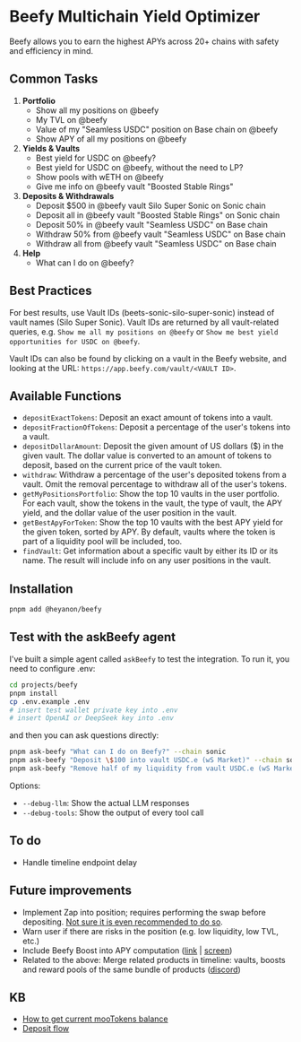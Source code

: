 # Beefy Multichain Yield Optimizer

Beefy allows you to earn the highest APYs across 20+ chains with safety and efficiency in mind.

## Common Tasks

1. **Portfolio**
    - Show all my positions on @beefy
    - My TVL on @beefy
    - Value of my "Seamless USDC" position on Base chain on @beefy
    - Show APY of all my positions on @beefy
2. **Yields & Vaults**
    - Best yield for USDC on @beefy?
    - Best yield for USDC on @beefy, without the need to LP?
    - Show pools with wETH on @beefy
    - Give me info on @beefy vault "Boosted Stable Rings"
3. **Deposits & Withdrawals**
    - Deposit $500 in @beefy vault Silo Super Sonic on Sonic chain
    - Deposit all in @beefy vault "Boosted Stable Rings" on Sonic chain
    - Deposit 50% in @beefy vault "Seamless USDC" on Base chain
    - Withdraw 50% from @beefy vault "Seamless USDC" on Base chain
    - Withdraw all from @beefy vault "Seamless USDC" on Base chain
4. **Help**
    - What can I do on @beefy?

## Best Practices

For best results, use Vault IDs (beets-sonic-silo-super-sonic) instead of vault names (Silo Super Sonic). Vault IDs are returned by all vault-related queries, e.g. `Show me all my positions on @beefy` or `Show me best yield opportunities for USDC on @beefy`.

Vault IDs can also be found by clicking on a vault in the Beefy website, and looking at the URL: `https://app.beefy.com/vault/<VAULT ID>`.

## Available Functions

- `depositExactTokens`: Deposit an exact amount of tokens into a vault.
- `depositFractionOfTokens`: Deposit a percentage of the user's tokens into a vault.
- `depositDollarAmount`: Deposit the given amount of US dollars ($) in the given vault. The dollar value is converted to an amount of tokens to deposit, based on the current price of the vault token.
- `withdraw`: Withdraw a percentage of the user's deposited tokens from a vault. Omit the removal percentage to withdraw all of the user's tokens.
- `getMyPositionsPortfolio`: Show the top 10 vaults in the user portfolio. For each vault, show the tokens in the vault, the type of vault, the APY yield, and the dollar value of the user position in the vault.
- `getBestApyForToken`: Show the top 10 vaults with the best APY yield for the given token, sorted by APY. By default, vaults where the token is part of a liquidity pool will be included, too.
- `findVault`: Get information about a specific vault by either its ID or its name. The result will include info on any user positions in the vault.

## Installation

```bash
pnpm add @heyanon/beefy
```

## Test with the askBeefy agent

I've built a simple agent called `askBeefy` to test the integration. To run it, you need to configure .env:

```bash
cd projects/beefy
pnpm install
cp .env.example .env
# insert test wallet private key into .env
# insert OpenAI or DeepSeek key into .env
```

and then you can ask questions directly:

```bash
pnpm ask-beefy "What can I do on Beefy?" --chain sonic
pnpm ask-beefy "Deposit \$100 into vault USDC.e (wS Market)" --chain sonic
pnpm ask-beefy "Remove half of my liquidity from vault USDC.e (wS Market)" --chain sonic
```

Options:

- `--debug-llm`: Show the actual LLM responses
- `--debug-tools`: Show the output of every tool call

## To do

- Handle timeline endpoint delay

## Future improvements

- Implement Zap into position; requires performing the swap before depositing. [Not sure it is even recommended to do so](https://discord.com/channels/755231190134554696/758368074968858645/1304065221916098610).
- Warn user if there are risks in the position (e.g. low liquidity, low TVL, etc.)
- Include Beefy Boost into APY computation ([link](https://app.beefy.com/vault/beetsv3-sonic-beefyusdce-scusd) | [screen](https://d.pr/i/5NPz9B))
- Related to the above: Merge related products in timeline: vaults, boosts and reward pools of the same bundle of products ([discord](https://discord.com/channels/755231190134554696/758368074968858645/1357402647430299750))

## KB

- [How to get current mooTokens balance](https://discord.com/channels/755231190134554696/758368074968858645/1304062150913949747)
- [Deposit flow](https://discord.com/channels/755231190134554696/758368074968858645/1305213585286500352)
